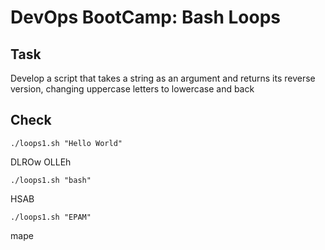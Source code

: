 # DevOps BootCamp: Bash Loops

## Task
Develop a script that takes a string as an argument and returns its reverse version, changing uppercase letters to lowercase and back

## Check
`./loops1.sh "Hello World"`

DLROw OLLEh

`./loops1.sh "bash"`

HSAB

`./loops1.sh "EPAM"`

mape
